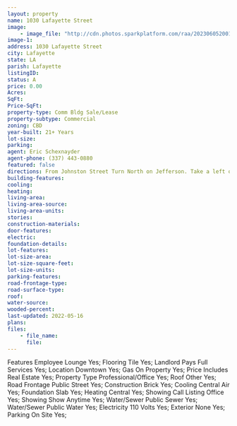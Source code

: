 ```yaml
---
layout: property
name: 1030 Lafayette Street
image:
    - image_file: "http://cdn.photos.sparkplatform.com/raa/20230605200129404738000000.jpg"
image-1:
address: 1030 Lafayette Street
city: Lafayette
state: LA
parish: Lafayette
listingID: 
status: A
price: 0.00
Acres: 
SqFt: 
Price-SqFt: 
property-type: Comm Bldg Sale/Lease
property-subtype: Commercial
zoning: CBD
year-built: 21+ Years
lot-size: 
parking: 
agent: Eric Schexnayder
agent-phone: (337) 443-0880
featured: false
directions: From Johnston Street Turn North on Jefferson. Take a left on Convent. Building is on the corner of Lafayette Street.
building-features: 
cooling: 
heating: 
living-area: 
living-area-source: 
living-area-units: 
stories: 
construction-materials: 
door-features: 
electric: 
foundation-details: 
lot-features: 
lot-size-area: 
lot-size-square-feet: 
lot-size-units: 
parking-features: 
road-frontage-type: 
road-surface-type: 
roof: 
water-source: 
wooded-percent: 
last-updated: 2022-05-16
plans: 
files:
    - file_name:
      file:
---
```

Features	Employee Lounge	Yes;
Flooring	Tile	Yes;
Landlord Pays	Full Services	Yes;
Location	Downtown	Yes;
Gas	On Property	Yes;
Price Includes	Real Estate	Yes;
Property Type	Professional/Office	Yes;
Roof	Other	Yes;
Road Frontage	Public Street	Yes;
Construction	Brick	Yes;
Cooling	Central Air	Yes;
Foundation	Slab	Yes;
Heating	Central	Yes;
Showing	Call Listing Office	Yes;
Showing	Show Anytime	Yes;
Water/Sewer	Public Sewer	Yes;
Water/Sewer	Public Water	Yes;
Electricity	110 Volts	Yes;
Exterior	None	Yes;
Parking	On Site	Yes;

